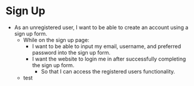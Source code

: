 # Sign Up
 * As an unregistered user, I want to be able to create an account using a sign up form.
   * While on the sign up page:
      * I want to be able to input my email, username, and preferred password into the sign up form.
      * I want the website to login me in after successfully completing the sign up form.
          * So that I can access the registered users functionality.
   * test
    